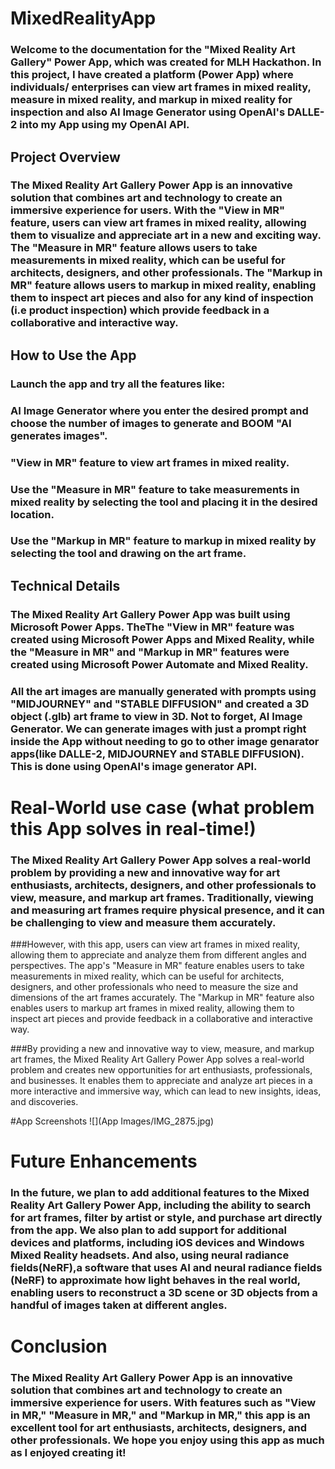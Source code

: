 # MixedRealityApp
### Welcome to the documentation for the "Mixed Reality Art Gallery" Power App, which was created for MLH Hackathon. In this project, I have created a platform (Power App) where individuals/ enterprises can view art frames in mixed reality, measure in mixed reality, and markup in mixed reality for inspection and also AI Image Generator using OpenAI's DALLE-2 into my App using my OpenAI API.

## Project Overview
### The Mixed Reality Art Gallery Power App is an innovative solution that combines art and technology to create an immersive experience for users. With the "View in MR" feature, users can view art frames in mixed reality, allowing them to visualize and appreciate art in a new and exciting way. The "Measure in MR" feature allows users to take measurements in mixed reality, which can be useful for architects, designers, and other professionals. The "Markup in MR" feature allows users to markup in mixed reality, enabling them to inspect art pieces and also for any kind of inspection (i.e product inspection) which provide feedback in a collaborative and interactive way.

## How to Use the App
### Launch the app and try all the features like:
### AI Image Generator where you enter the desired prompt and choose the number of images to generate and BOOM "AI generates images". 
### "View in MR" feature to view art frames in mixed reality.
### Use the "Measure in MR" feature to take measurements in mixed reality by selecting the tool and placing it in the desired location.
### Use the "Markup in MR" feature to markup in mixed reality by selecting the tool and drawing on the art frame.

## Technical Details
### The Mixed Reality Art Gallery Power App was built using Microsoft Power Apps. TheThe "View in MR" feature was created using Microsoft Power Apps and Mixed Reality, while the "Measure in MR" and "Markup in MR" features were created using Microsoft Power Automate and Mixed Reality.

### All the art images are manually generated with prompts using "MIDJOURNEY" and "STABLE DIFFUSION" and created a 3D object (.glb) art frame to view in 3D. Not to forget, AI Image Generator. We can generate images with just a prompt right inside the App without needing to go to other image genarator apps(like DALLE-2, MIDJOURNEY and STABLE DIFFUSION). This is done using OpenAI's image generator API.

# Real-World use case (what problem this App solves in real-time!)
### The Mixed Reality Art Gallery Power App solves a real-world problem by providing a new and innovative way for art enthusiasts, architects, designers, and other professionals to view, measure, and markup art frames. Traditionally, viewing and measuring art frames require physical presence, and it can be challenging to view and measure them accurately.

###However, with this app, users can view art frames in mixed reality, allowing them to appreciate and analyze them from different angles and perspectives. The app's "Measure in MR" feature enables users to take measurements in mixed reality, which can be useful for architects, designers, and other professionals who need to measure the size and dimensions of the art frames accurately. The "Markup in MR" feature also enables users to markup art frames in mixed reality, allowing them to inspect art pieces and provide feedback in a collaborative and interactive way.

###By providing a new and innovative way to view, measure, and markup art frames, the Mixed Reality Art Gallery Power App solves a real-world problem and creates new opportunities for art enthusiasts, professionals, and businesses. It enables them to appreciate and analyze art pieces in a more interactive and immersive way, which can lead to new insights, ideas, and discoveries.

#App Screenshots
![](App Images/IMG_2875.jpg)

# Future Enhancements
### In the future, we plan to add additional features to the Mixed Reality Art Gallery Power App, including the ability to search for art frames, filter by artist or style, and purchase art directly from the app. We also plan to add support for additional devices and platforms, including iOS devices and Windows Mixed Reality headsets. And also, using neural radiance fields(NeRF),a software that uses AI and neural radiance fields (NeRF) to approximate how light behaves in the real world, enabling users to reconstruct a 3D scene or 3D objects from a handful of images taken at different angles.

# Conclusion
### The Mixed Reality Art Gallery Power App is an innovative solution that combines art and technology to create an immersive experience for users. With features such as "View in MR," "Measure in MR," and "Markup in MR," this app is an excellent tool for art enthusiasts, architects, designers, and other professionals. We hope you enjoy using this app as much as I enjoyed creating it!





